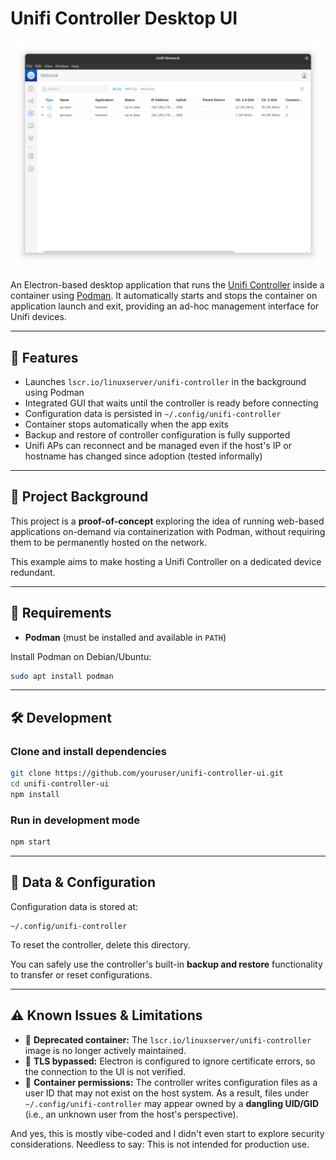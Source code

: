 # Unifi Controller Desktop UI

![screenshot](assets/image.png)

An Electron-based desktop application that runs the [Unifi Controller](https://www.ui.com/software/) inside a container using [Podman](https://podman.io). It automatically starts and stops the container on application launch and exit, providing an ad-hoc management interface for Unifi devices.

---

## 🚀 Features

- Launches `lscr.io/linuxserver/unifi-controller` in the background using Podman
- Integrated GUI that waits until the controller is ready before connecting
- Configuration data is persisted in `~/.config/unifi-controller`
- Container stops automatically when the app exits
- Backup and restore of controller configuration is fully supported
- Unifi APs can reconnect and be managed even if the host's IP or hostname has changed since adoption (tested informally)

---

## 🧪 Project Background

This project is a **proof-of-concept** exploring the idea of running web-based applications on-demand via containerization with Podman, without requiring them to be permanently hosted on the network. 

This example aims to make hosting a Unifi Controller on a dedicated device redundant.  

---

## 🧱 Requirements

- **Podman** (must be installed and available in `PATH`)

Install Podman on Debian/Ubuntu:
```bash
sudo apt install podman
```

---

## 🛠 Development

### Clone and install dependencies
```bash
git clone https://github.com/youruser/unifi-controller-ui.git
cd unifi-controller-ui
npm install
```

### Run in development mode
```bash
npm start
```

---

## 📂 Data & Configuration

Configuration data is stored at:

```
~/.config/unifi-controller
```

To reset the controller, delete this directory.

You can safely use the controller's built-in **backup and restore** functionality to transfer or reset configurations.

---

## ⚠️ Known Issues & Limitations

- 🧊 **Deprecated container:** The `lscr.io/linuxserver/unifi-controller` image is no longer actively maintained. 
- 🔐 **TLS bypassed:** Electron is configured to ignore certificate errors, so the connection to the UI is not verified.
- 🧾 **Container permissions:** The controller writes configuration files as a user ID that may not exist on the host system. As a result, files under `~/.config/unifi-controller` may appear owned by a **dangling UID/GID** (i.e., an unknown user from the host's perspective).

And yes, this is mostly vibe-coded and I didn't even start to explore security considerations. Needless to say: This is not intended for production use. 
